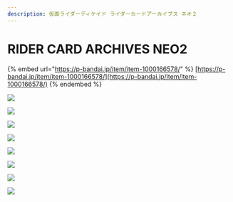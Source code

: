 ```yaml
---
description: 仮面ライダーディケイド ライダーカードアーカイブス ネオ２
---
```


# RIDER CARD ARCHIVES NEO2

{% embed url="https://p-bandai.jp/item/item-1000166578/" %}
[https://p-bandai.jp/item/item-1000166578/](https://p-bandai.jp/item/item-1000166578/)
{% endembed %}

![](https://bandai-a.akamaihd.net/bc/images/shop\_top\_carddas/202101115\_card\_dicade\_arcv\_neo2\_1200\_01\_q3QJKuWx.jpg)

![](https://bandai-a.akamaihd.net/bc/images/shop\_top\_carddas/202101115\_card\_dicade\_arcv\_neo2\_1200\_02\_jR4u2wEX.jpg)

![](https://bandai-a.akamaihd.net/bc/images/shop\_top\_carddas/202101115\_card\_dicade\_arcv\_neo2\_1200\_03\_M7vPVFdg.jpg)

![](https://bandai-a.akamaihd.net/bc/images/shop\_top\_carddas/202101115\_card\_dicade\_arcv\_neo2\_1200\_04\_Vd7tEfrW.jpg)

![](https://bandai-a.akamaihd.net/bc/images/shop\_top\_carddas/202101115\_card\_dicade\_arcv\_neo2\_1200\_05\_bA6ZGMRJ.jpg)

![](https://bandai-a.akamaihd.net/bc/img/model/xl/1000166578\_1.jpg)

![](https://bandai-a.akamaihd.net/bc/img/model/xl/1000166578\_2.jpg)

![](https://bandai-a.akamaihd.net/bc/img/model/xl/1000166578\_3.jpg)
